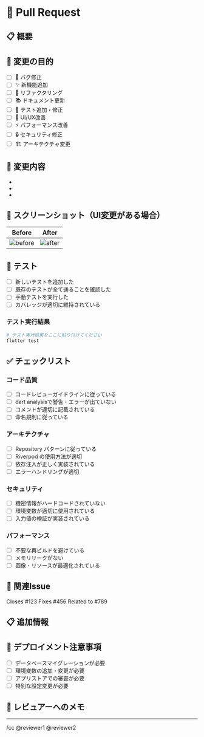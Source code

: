 <!-- I want to review in Japanese. -->

# 📝 Pull Request

## 📋 概要
<!-- このPRで何を変更したかを簡潔に説明してください -->


## 🎯 変更の目的
<!-- なぜこの変更が必要かを説明してください -->
- [ ] 🐛 バグ修正
- [ ] ✨ 新機能追加
- [ ] 🔧 リファクタリング
- [ ] 📚 ドキュメント更新
- [ ] 🧪 テスト追加・修正
- [ ] 🎨 UI/UX改善
- [ ] ⚡ パフォーマンス改善
- [ ] 🔒 セキュリティ修正
- [ ] 🏗️ アーキテクチャ変更

## 🔄 変更内容
<!-- 具体的に何を変更したかを箇条書きで記載してください -->
- 
- 
- 

## 📸 スクリーンショット（UI変更がある場合）
<!-- Before/Afterのスクリーンショットがあれば追加してください -->
| Before | After |
|--------|-------|
| ![before](URL) | ![after](URL) |

## 🧪 テスト
<!-- テストに関する情報を記載してください -->
- [ ] 新しいテストを追加した
- [ ] 既存のテストが全て通ることを確認した
- [ ] 手動テストを実行した
- [ ] カバレッジが適切に維持されている

### テスト実行結果
```bash
# テスト実行結果をここに貼り付けてください
flutter test
```

## ✅ チェックリスト
<!-- リリース前の確認事項 -->
### コード品質
- [ ] コードレビューガイドラインに従っている
- [ ] dart analysisで警告・エラーが出ていない
- [ ] コメントが適切に記載されている
- [ ] 命名規則に従っている

### アーキテクチャ
- [ ] Repository パターンに従っている
- [ ] Riverpod の使用方法が適切
- [ ] 依存注入が正しく実装されている
- [ ] エラーハンドリングが適切

### セキュリティ
- [ ] 機密情報がハードコードされていない
- [ ] 環境変数が適切に使用されている
- [ ] 入力値の検証が実装されている

### パフォーマンス
- [ ] 不要な再ビルドを避けている
- [ ] メモリリークがない
- [ ] 画像・リソースが最適化されている

## 🔗 関連Issue
<!-- 関連するIssueがあれば記載してください -->
Closes #123
Fixes #456
Related to #789

## 📋 追加情報
<!-- その他、レビュアーに知っておいてほしい情報があれば記載してください -->


## 🚀 デプロイメント注意事項
<!-- デプロイ時に注意が必要な点があれば記載してください -->
- [ ] データベースマイグレーションが必要
- [ ] 環境変数の追加・変更が必要
- [ ] アプリストアでの審査が必要
- [ ] 特別な設定変更が必要

## 📝 レビュアーへのメモ
<!-- レビュアーに特に注目してほしい箇所やコメントがあれば記載してください -->


---
<!-- 以下のメンション設定は適宜変更してください -->
/cc @reviewer1 @reviewer2

<!-- I want to review in Japanese. -->